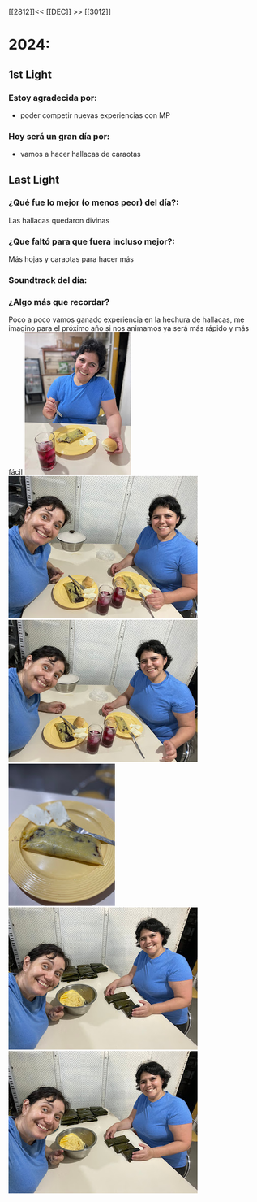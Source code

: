 [[2812]]<< [[DEC]] >> [[3012]]

# 2024:

## 1st Light

### Estoy agradecida por:
- poder competir nuevas experiencias con MP
### Hoy será un gran día por:
- vamos a hacer hallacas de caraotas 

## Last Light

### ¿Qué fue lo mejor (o menos peor) del día?:
Las hallacas quedaron divinas 

### ¿Que faltó para que fuera incluso mejor?:
Más hojas y caraotas para hacer más 

### Soundtrack del día:


### ¿Algo más que recordar?
Poco a poco vamos ganado experiencia en la hechura de hallacas, me imagino para el próximo año si nos animamos ya será más rápido y más fácil 
[![](photos/2024-12-29_google-photo_174533.jpg)](https://photos.google.com/lr/photo/AKD7cQKD-EPMCXyMggC7GGa7co7BWToMu4n2BA9v5mpk9ZCjpdq99jTDh6BqyFvU7WgPI8jEPUgMgqcLghdpS6vWJG93oYJT6A) [![](photos/2024-12-29_google-photo_174449.jpg)](https://photos.google.com/lr/photo/AKD7cQLlT0z3gQBX0ANupHusZayuLk6P_L1DHV7Ka2Iw1HKfciQapSGGAYrhIvxGEtPBmy6U9FuMW7OxsUPUrv44vq6NrNSc0g) [![](photos/2024-12-29_google-photo_174440.jpg)](https://photos.google.com/lr/photo/AKD7cQJ8wZoHiIWVGi2ZnKuStolvkvTwEAELCqIwLTpOJ8rLptkj558BQobuRvvpwT_lZ3oF4M-AN_Ibpv3IGKsGsAKYPS0U8g) [![](photos/2024-12-29_google-photo_173442.jpg)](https://photos.google.com/lr/photo/AKD7cQJLawueTl3KJJhb3moIEfjbPpbrcmS3EETX3ahCfufx9SBtj_n83F1sx21tcOGBnCYN0u-FrlH7WuoF2pMlgCHiNlCmIQ) [![](photos/2024-12-29_google-photo_164452.jpg)](https://photos.google.com/lr/photo/AKD7cQJtK3hvaTt0_xEgMH5SF-Nok970TzqE_aGt6g4Sc4H9BNjsttFKOCvsOWZ2KyeYXHeKv9cvll7pQRrQl3_n0RokYUqZnA) [![](photos/2024-12-29_google-photo_164451.jpg)](https://photos.google.com/lr/photo/AKD7cQIObuu2yHW7RBwtWgtUVbOKx4wJmmzSofgRKLaRgSwzLdFH8M3vK4wUl9m2ya2TwlINvSutne-VAUeAMqs2aV1yJEU84Q) 
